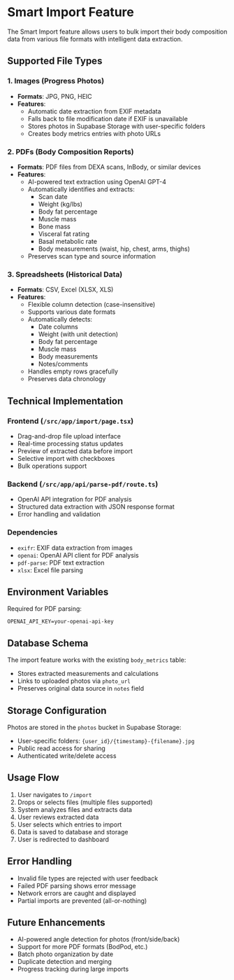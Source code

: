 # Smart Import Feature

The Smart Import feature allows users to bulk import their body composition data from various file formats with intelligent data extraction.

## Supported File Types

### 1. Images (Progress Photos)
- **Formats**: JPG, PNG, HEIC
- **Features**:
  - Automatic date extraction from EXIF metadata
  - Falls back to file modification date if EXIF is unavailable
  - Stores photos in Supabase Storage with user-specific folders
  - Creates body metrics entries with photo URLs

### 2. PDFs (Body Composition Reports)
- **Formats**: PDF files from DEXA scans, InBody, or similar devices
- **Features**:
  - AI-powered text extraction using OpenAI GPT-4
  - Automatically identifies and extracts:
    - Scan date
    - Weight (kg/lbs)
    - Body fat percentage
    - Muscle mass
    - Bone mass
    - Visceral fat rating
    - Basal metabolic rate
    - Body measurements (waist, hip, chest, arms, thighs)
  - Preserves scan type and source information

### 3. Spreadsheets (Historical Data)
- **Formats**: CSV, Excel (XLSX, XLS)
- **Features**:
  - Flexible column detection (case-insensitive)
  - Supports various date formats
  - Automatically detects:
    - Date columns
    - Weight (with unit detection)
    - Body fat percentage
    - Muscle mass
    - Body measurements
    - Notes/comments
  - Handles empty rows gracefully
  - Preserves data chronology

## Technical Implementation

### Frontend (`/src/app/import/page.tsx`)
- Drag-and-drop file upload interface
- Real-time processing status updates
- Preview of extracted data before import
- Selective import with checkboxes
- Bulk operations support

### Backend (`/src/app/api/parse-pdf/route.ts`)
- OpenAI API integration for PDF analysis
- Structured data extraction with JSON response format
- Error handling and validation

### Dependencies
- `exifr`: EXIF data extraction from images
- `openai`: OpenAI API client for PDF analysis
- `pdf-parse`: PDF text extraction
- `xlsx`: Excel file parsing

## Environment Variables

Required for PDF parsing:
```env
OPENAI_API_KEY=your-openai-api-key
```

## Database Schema

The import feature works with the existing `body_metrics` table:
- Stores extracted measurements and calculations
- Links to uploaded photos via `photo_url`
- Preserves original data source in `notes` field

## Storage Configuration

Photos are stored in the `photos` bucket in Supabase Storage:
- User-specific folders: `{user_id}/{timestamp}-{filename}.jpg`
- Public read access for sharing
- Authenticated write/delete access

## Usage Flow

1. User navigates to `/import`
2. Drops or selects files (multiple files supported)
3. System analyzes files and extracts data
4. User reviews extracted data
5. User selects which entries to import
6. Data is saved to database and storage
7. User is redirected to dashboard

## Error Handling

- Invalid file types are rejected with user feedback
- Failed PDF parsing shows error message
- Network errors are caught and displayed
- Partial imports are prevented (all-or-nothing)

## Future Enhancements

- AI-powered angle detection for photos (front/side/back)
- Support for more PDF formats (BodPod, etc.)
- Batch photo organization by date
- Duplicate detection and merging
- Progress tracking during large imports